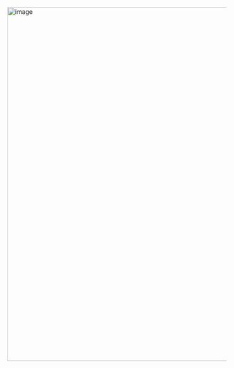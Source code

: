 <img width="814" alt="image" src="https://github.com/user-attachments/assets/738a7f11-2bab-4e4a-8a71-7fac341a7301">
